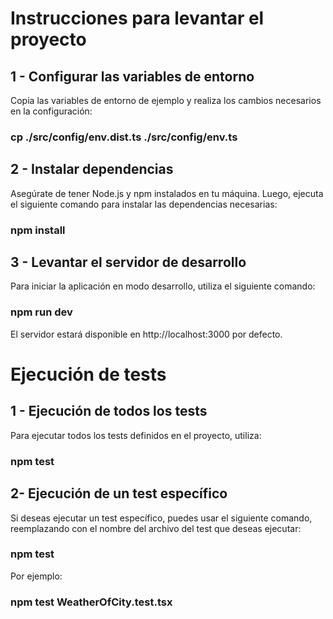 # Instrucciones para levantar el proyecto

## 1 - Configurar las variables de entorno

Copia las variables de entorno de ejemplo y realiza los cambios necesarios en la configuración:
### cp ./src/config/env.dist.ts ./src/config/env.ts

## 2 - Instalar dependencias

Asegúrate de tener Node.js y npm instalados en tu máquina. Luego, ejecuta el siguiente comando para instalar las dependencias necesarias:
### npm install

## 3 - Levantar el servidor de desarrollo

Para iniciar la aplicación en modo desarrollo, utiliza el siguiente comando:
### npm run dev
El servidor estará disponible en http://localhost:3000 por defecto.

# Ejecución de tests

## 1 - Ejecución de todos los tests

Para ejecutar todos los tests definidos en el proyecto, utiliza:
### npm test

## 2- Ejecución de un test específico
Si deseas ejecutar un test específico, puedes usar el siguiente comando, reemplazando <test-file-name> con el nombre del archivo del test que deseas ejecutar:
### npm test <test-file-name>

Por ejemplo:
### npm test WeatherOfCity.test.tsx
